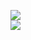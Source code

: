 [![](https://img.shields.io/badge/Made%20With-Github%20Spray-lightgrey.svg?style=for-the-badge&logo=github)](https://github.com/Annihil/github-spray#21674)  
[![](https://i.imgur.com/2DrTn0Z.gif)](https://github.com/Annihil/github-spray)